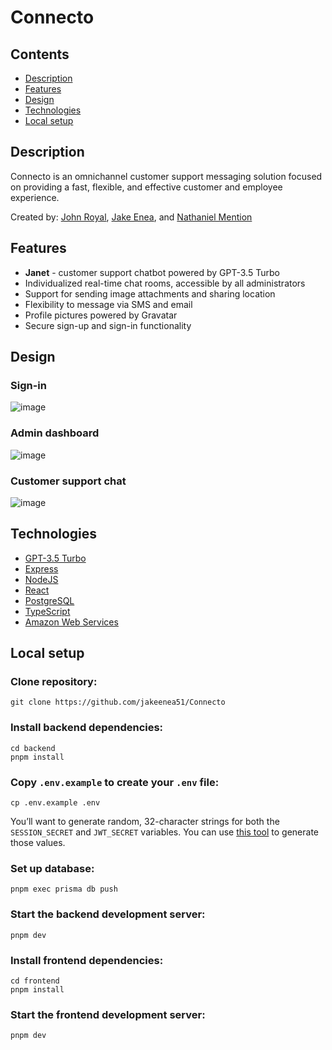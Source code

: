 # Connecto

## Contents

- [Description](#description)
- [Features](#features)
- [Design](#design)
- [Technologies](#technologies)
- [Local setup](#local-setup)

## Description

Connecto is an omnichannel customer support messaging solution focused on providing a fast, flexible, and effective customer and employee experience.

Created by: [John Royal](https://github.com/john-royal), [Jake Enea](https://github.com/jakeenea51), and [Nathaniel Mention](https://github.com/NathanielMention)


## Features
- __Janet__ - customer support chatbot powered by GPT-3.5 Turbo
- Individualized real-time chat rooms, accessible by all administrators
- Support for sending image attachments and sharing location
- Flexibility to message via SMS and email
- Profile pictures powered by Gravatar
- Secure sign-up and sign-in functionality


## Design

### Sign-in
![image](https://user-images.githubusercontent.com/91490989/228003337-1ab7d538-721e-4d66-b2db-46b8c7b13ec9.png)

### Admin dashboard
![image](https://user-images.githubusercontent.com/91490989/228003807-5c1cb547-08cc-4321-b2ee-91a039be1ac7.png)

### Customer support chat
![image](https://user-images.githubusercontent.com/91490989/228004803-d4af874f-2a2e-467c-9df1-bc87b6775f29.png)


## Technologies

- [GPT-3.5 Turbo](https://platform.openai.com/docs/guides/chat)
- [Express](https://expressjs.com/)
- [NodeJS](https://nodejs.org/en/)
- [React](https://reactjs.org/)
- [PostgreSQL](https://www.postgresql.org/)
- [TypeScript](https://www.typescriptlang.org/)
- [Amazon Web Services](https://docs.aws.amazon.com/iam/index.html?nc2=h_ql_doc_iam)

## Local setup

### Clone repository:

```
git clone https://github.com/jakeenea51/Connecto
```

### Install backend dependencies:

```
cd backend
pnpm install
```

### Copy `.env.example` to create your `.env` file:

```
cp .env.example .env
```

You’ll want to generate random, 32-character strings for both the `SESSION_SECRET` and `JWT_SECRET` variables. You can use [this tool](https://1password.com/password-generator/) to generate those values.

### Set up database:

```
pnpm exec prisma db push
```

### Start the backend development server:

```
pnpm dev
```

### Install frontend dependencies:

```
cd frontend
pnpm install
```

### Start the frontend development server:

```
pnpm dev
```
